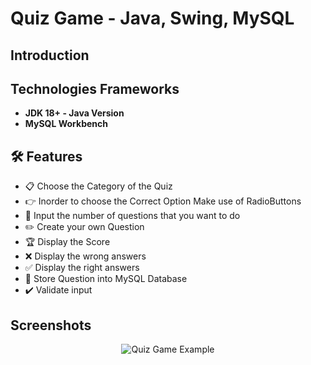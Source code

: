 <!--Project Name-->
<h1>Quiz Game - Java, Swing, MySQL</h1>

<!--Introduction-->
<h2>Introduction</h2>

<!--Technologies/Frameworks-->
<h2>Technologies Frameworks</h2>
<ul>
  <li><b>JDK 18+ - Java Version</b></li>
  <li><b>MySQL Workbench</b></li>
</ul>

<!--Features-->
<h2>🛠️ Features</h2>
<ul>
  <li>📋 Choose the Category of the Quiz</li>
  <li>👉 Inorder to choose the Correct Option Make use of RadioButtons</li>
  <li>🔢 Input the number of questions that you want to do</li>
  <li>✏️ Create your own Question</li>
  <li>🏆 Display the Score</li>
  <li>❌ Display the wrong answers</li>
  <li>✅ Display the right answers</li>
  <li>💾 Store Question into MySQL Database</li>
  <li>✔️ Validate input</li>
</ul>


<!--Screenshots (GIFs/PNGs)-->
<h2>Screenshots</h2>
<p align="center">
  <img src="https://github.com/curadProgrammer/Java-Swing-MySQL-Quiz-Game/blob/main/quiz_gmae.gif" alt="Quiz Game Example">
</p>
